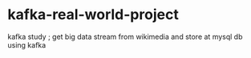 # kafka-real-world-project
kafka study ; get big data stream from wikimedia and store at mysql db using kafka
